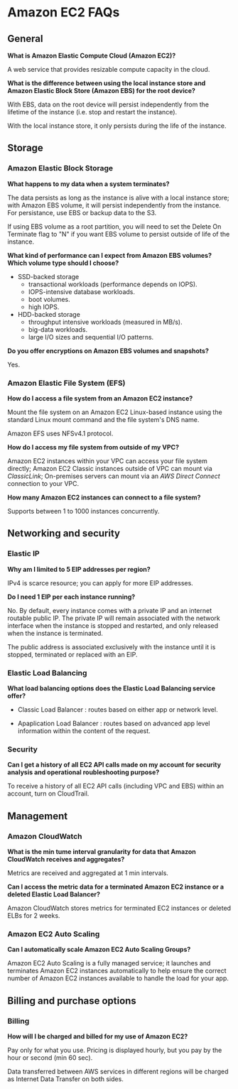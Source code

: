 # Amazon EC2 FAQs

## General

**What is Amazon Elastic Compute Cloud (Amazon EC2)?**

A web service that provides resizable compute capacity in the cloud.

**What is the difference between using the local instance store and Amazon
Elastic Block Store (Amazon EBS) for the root device?**

With EBS, data on the root device will persist independently from the lifetime
of the instance (i.e. stop and restart the instance).

With the local instance store, it only persists during the life of the
instance.

## Storage

### Amazon Elastic Block Storage

**What happens to my data when a system terminates?**

The data persists as long as the instance is alive with a local instance store;
with Amazon EBS volume, it will persist independently from the instance. For
persistance, use EBS or backup data to the S3.

If using EBS volume as a root partition, you will need to set the Delete On
Terminate flag to "N" if you want EBS volume to persist outside of life of the
instance.

**What kind of performance can I expect from Amazon EBS volumes?**
**Which volume type should I choose?**

- SSD-backed storage
    - transactional workloads (performance depends on IOPS).
    - IOPS-intensive database workloads.
    - boot volumes.
    - high IOPS.
- HDD-backed storage
    - throughput intensive workloads (measured in MB/s).
    - big-data workloads.
    - large I/O sizes and sequential I/O patterns.

**Do you offer encryptions on Amazon EBS volumes and snapshots?**

Yes.

### Amazon Elastic File System (EFS)

**How do I access a file system from an Amazon EC2 instance?**

Mount the file system on an Amazon EC2 Linux-based instance using the standard
Linux mount command and the file system's DNS name.

Amazon EFS uses NFSv4.1 protocol.

**How do I access my file system from outside of my VPC?**

Amazon EC2 instances within your VPC can access your file system directly;
Amazon EC2 Classic instances outside of VPC can mount via _ClassicLink_;
On-premises servers can mount via an _AWS Direct Connect_ connection to your
VPC.

**How many Amazon EC2 instances can connect to a file system?**

Supports between 1 to 1000 instances concurrently.

## Networking and security

### Elastic IP

**Why am I limited to 5 EIP addresses per region?**

IPv4 is scarce resource; you can apply for more EIP addresses.

**Do I need 1 EIP per each instance running?**

No. By default, every instance comes with a private IP and an internet routable
public IP. The private IP will remain associated with the network interface
when the instance is stopped and restarted, and only released when the instance
is terminated.

The public address is associated exclusively with the instance until it is
stopped, terminated or replaced with an EIP.

### Elastic Load Balancing

**What load balancing options does the Elastic Load Balancing service offer?**

- Classic Load Balancer : routes based on either app or network level.

- Apaplication Load Balancer : routes based on advanced app level information
  within the content of the request.

### Security

**Can I get a history of all EC2 API calls made on my account for security
analysis and operational roubleshooting purpose?**

To receive a history of all EC2 API calls (including VPC and EBS) within an
account, turn on CloudTrail.

## Management

### Amazon CloudWatch

**What is the min tume interval granularity for data that Amazon CloudWatch
receives and aggregates?**

Metrics are received and aggregated at 1 min intervals.

**Can I access the metric data for a terminated Amazon EC2 instance or
a deleted Elastic Load Balancer?**

Amazon CloudWatch stores metrics for terminated EC2 instances or deleted ELBs
for 2 weeks.

### Amazon EC2 Auto Scaling

**Can I automatically scale Amazon EC2 Auto Scaling Groups?**

Amazon EC2 Auto Scaling is a fully managed service; it launches and terminates
Amazon EC2 instances automatically to help ensure the correct number of Amazon
EC2 instances available to handle the load for your app.

## Billing and purchase options

### Billing

**How will I be charged and billed for my use of Amazon EC2?**

Pay only for what you use. Pricing is displayed hourly, but you pay by the hour
or second (min 60 sec).

Data transferred between AWS services in different regions will be charged as
Internet Data Transfer on both sides.

